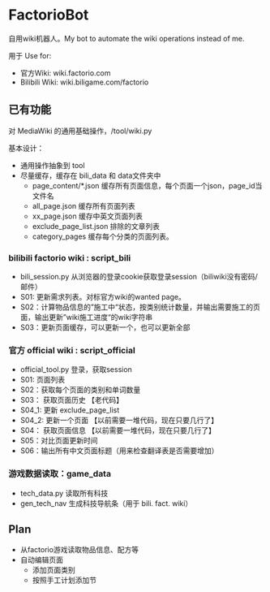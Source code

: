 # FactorioBot


自用wiki机器人。My bot to automate the wiki operations instead of me.

用于 Use for:

- 官方Wiki: wiki.factorio.com 
- Bilibili Wiki:  wiki.biligame.com/factorio 

## 已有功能

对 MediaWiki 的通用基础操作，/tool/wiki.py

基本设计： 
- 通用操作抽象到 tool
- 尽量缓存，缓存在 bili_data 和 data文件夹中
  - page_content/*.json 缓存所有页面信息，每个页面一个json，page_id当文件名
  - all_page.json 缓存所有页面列表
  - xx_page.json 缓存中英文页面列表
  - exclude_page_list.json 排除的文章列表
  - category_pages 缓存每个分类的页面列表。



### bilibili factorio wiki : script_bili

- bili_session.py 从浏览器的登录cookie获取登录session（biliwiki没有密码/邮件）
- S01: 更新需求列表。对标官方wiki的wanted page。
- S02：计算物品信息的”施工中“状态，按类别统计数量，并输出需要施工的页面，输出更新”wiki施工进度“的wiki字符串
- S03：更新页面缓存，可以更新一个，也可以更新全部


### 官方 official wiki : script_official

- official_tool.py 登录，获取session
- S01: 页面列表
- S02：获取每个页面的类别和单词数量
- S03： 获取页面历史 【老代码】
- S04_1: 更新 exclude_page_list
- S04_2: 更新一个页面 【以前需要一堆代码，现在只要几行了】
- S04： 获取页面信息 【以前需要一堆代码，现在只要几行了】
- S05：对比页面更新时间
- S06：输出所有中文页面标题（用来检查翻译表是否需要增加）

### 游戏数据读取：game_data

- tech_data.py 读取所有科技
- gen_tech_nav 生成科技导航条（用于 bili. fact. wiki）



## Plan

- 从factorio游戏读取物品信息、配方等
- 自动编辑页面
  - 添加页面类别
  - 按照手工计划添加节


